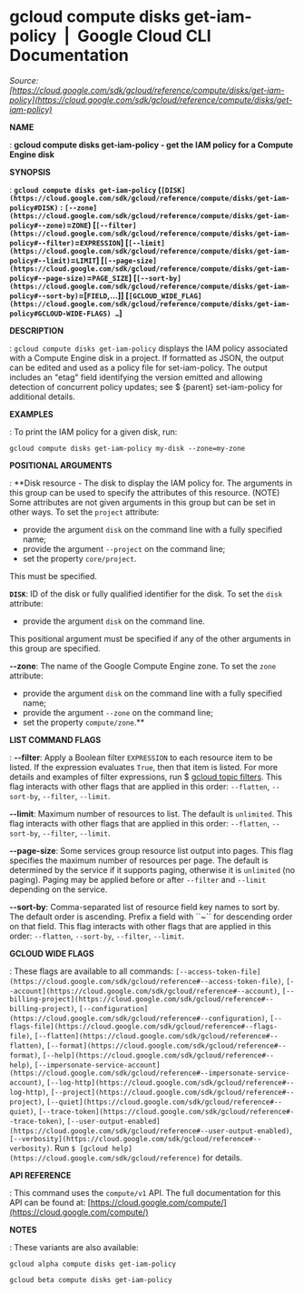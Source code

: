 # gcloud compute disks get-iam-policy  |  Google Cloud CLI Documentation

*Source: [https://cloud.google.com/sdk/gcloud/reference/compute/disks/get-iam-policy](https://cloud.google.com/sdk/gcloud/reference/compute/disks/get-iam-policy)*

**NAME**

: **gcloud compute disks get-iam-policy - get the IAM policy for a Compute Engine disk**

**SYNOPSIS**

: **`gcloud compute disks get-iam-policy` (`[DISK](https://cloud.google.com/sdk/gcloud/reference/compute/disks/get-iam-policy#DISK)` : `[--zone](https://cloud.google.com/sdk/gcloud/reference/compute/disks/get-iam-policy#--zone)`=`ZONE`) [`[--filter](https://cloud.google.com/sdk/gcloud/reference/compute/disks/get-iam-policy#--filter)`=`EXPRESSION`] [`[--limit](https://cloud.google.com/sdk/gcloud/reference/compute/disks/get-iam-policy#--limit)`=`LIMIT`] [`[--page-size](https://cloud.google.com/sdk/gcloud/reference/compute/disks/get-iam-policy#--page-size)`=`PAGE_SIZE`] [`[--sort-by](https://cloud.google.com/sdk/gcloud/reference/compute/disks/get-iam-policy#--sort-by)`=[`FIELD`,…]] [`[GCLOUD_WIDE_FLAG](https://cloud.google.com/sdk/gcloud/reference/compute/disks/get-iam-policy#GCLOUD-WIDE-FLAGS) …`]**

**DESCRIPTION**

: `gcloud compute disks get-iam-policy` displays the IAM policy
associated with a Compute Engine disk in a project. If formatted as JSON, the
output can be edited and used as a policy file for set-iam-policy. The output
includes an "etag" field identifying the version emitted and allowing detection
of concurrent policy updates; see $ {parent} set-iam-policy for additional
details.

**EXAMPLES**

: To print the IAM policy for a given disk, run:

```
gcloud compute disks get-iam-policy my-disk --zone=my-zone
```

**POSITIONAL ARGUMENTS**

: **Disk resource - The disk to display the IAM policy for. The arguments in this
group can be used to specify the attributes of this resource. (NOTE) Some
attributes are not given arguments in this group but can be set in other ways.
To set the `project` attribute:

- provide the argument `disk` on the command line with a fully
specified name;
- provide the argument `--project` on the command line;
- set the property `core/project`.

This must be specified.

**`DISK`**:
ID of the disk or fully qualified identifier for the disk.
To set the `disk` attribute:

- provide the argument `disk` on the command line.

This positional argument must be specified if any of the other arguments in this
group are specified.

**--zone**:
The name of the Google Compute Engine zone.
To set the `zone` attribute:

- provide the argument `disk` on the command line with a fully
specified name;
- provide the argument `--zone` on the command line;
- set the property `compute/zone`.**

**LIST COMMAND FLAGS**

: **--filter**:
Apply a Boolean filter `EXPRESSION` to each resource item
to be listed. If the expression evaluates `True`, then that item is
listed. For more details and examples of filter expressions, run $ [gcloud topic filters](https://cloud.google.com/sdk/gcloud/reference/topic/filters). This flag
interacts with other flags that are applied in this order:
`--flatten`, `--sort-by`, `--filter`,
`--limit`.

**--limit**:
Maximum number of resources to list. The default is `unlimited`. This
flag interacts with other flags that are applied in this order:
`--flatten`, `--sort-by`, `--filter`,
`--limit`.

**--page-size**:
Some services group resource list output into pages. This flag specifies the
maximum number of resources per page. The default is determined by the service
if it supports paging, otherwise it is `unlimited` (no paging).
Paging may be applied before or after `--filter` and
`--limit` depending on the service.

**--sort-by**:
Comma-separated list of resource field key names to sort by. The default order
is ascending. Prefix a field with ``~´´ for descending order on that
field. This flag interacts with other flags that are applied in this order:
`--flatten`, `--sort-by`, `--filter`,
`--limit`.

**GCLOUD WIDE FLAGS**

: These flags are available to all commands: `[--access-token-file](https://cloud.google.com/sdk/gcloud/reference#--access-token-file)`,
`[--account](https://cloud.google.com/sdk/gcloud/reference#--account)`, `[--billing-project](https://cloud.google.com/sdk/gcloud/reference#--billing-project)`,
`[--configuration](https://cloud.google.com/sdk/gcloud/reference#--configuration)`,
`[--flags-file](https://cloud.google.com/sdk/gcloud/reference#--flags-file)`,
`[--flatten](https://cloud.google.com/sdk/gcloud/reference#--flatten)`, `[--format](https://cloud.google.com/sdk/gcloud/reference#--format)`, `[--help](https://cloud.google.com/sdk/gcloud/reference#--help)`, `[--impersonate-service-account](https://cloud.google.com/sdk/gcloud/reference#--impersonate-service-account)`,
`[--log-http](https://cloud.google.com/sdk/gcloud/reference#--log-http)`,
`[--project](https://cloud.google.com/sdk/gcloud/reference#--project)`, `[--quiet](https://cloud.google.com/sdk/gcloud/reference#--quiet)`, `[--trace-token](https://cloud.google.com/sdk/gcloud/reference#--trace-token)`, `[--user-output-enabled](https://cloud.google.com/sdk/gcloud/reference#--user-output-enabled)`,
`[--verbosity](https://cloud.google.com/sdk/gcloud/reference#--verbosity)`.
Run `$ [gcloud help](https://cloud.google.com/sdk/gcloud/reference)` for details.

**API REFERENCE**

: This command uses the `compute/v1` API. The full documentation for
this API can be found at: [https://cloud.google.com/compute/](https://cloud.google.com/compute/)

**NOTES**

: These variants are also available:

```
gcloud alpha compute disks get-iam-policy
```

```
gcloud beta compute disks get-iam-policy
```